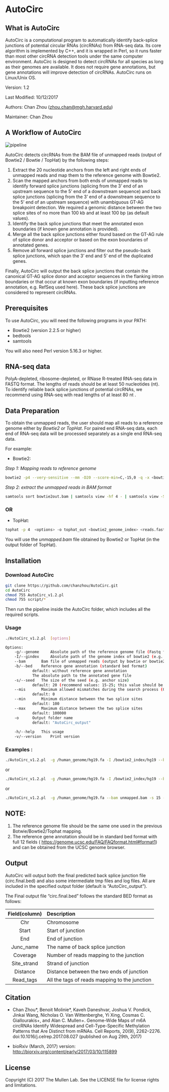 # AutoCirc


## What is AutoCirc
AutoCirc is a computational program to automatically identify back-splice junctions of potential circular RNAs (circRNAs) from RNA-seq data. Its core algorithm is implemented by C++, and it is wrapped in Perl, so it runs faster than most other circRNA detection tools under the same computer environment. AutoCirc is designed to detect circRNAs for all species as long as their genomes are available. It does not require gene annotations, but gene annotations will improve detection of circRNAs. AutoCirc runs on Linux/Unix OS.

Version: 1.2

Last Modified: 10/12/2017

Authors: Chan Zhou (zhou.chan@mgh.harvard.edu)

Maintainer: Chan Zhou 

## A Workflow of AutoCirc 
![pipeline](https://github.com/chanzhou/AutoCirc/blob/master/AutoCirc_Workflow.jpg)

AutoCirc detects circRNAs from the BAM file of unmapped reads (output of Bowtie2 / Bowtie / TopHat) by the following steps: 
1)	Extract the 20 nucleotide anchors from the left and right ends of unmapped reads and map them to the reference genome with Bowtie2. 
2)	Scan the mapped anchors from both ends of unmapped reads to identify forward splice junctions (splicing from the 3’ end of an upstream sequence to the 5’ end of a downstream sequence) and back splice junctions (splicing from the 3’ end of a downstream sequence to the 5’ end of an upstream sequence) with unambiguous GT-AG breakpoint detection. We required a genomic distance between the two splice sites of no more than 100 kb and at least 100 bp (as default values). 
3)	Identify the back splice junctions that meet the annotated exon boundaries (if known gene annotation is provided).
4)	Merge all the back splice junctions either found based on the GT-AG rule of splice donor and acceptor or based on the exon boundaries of annotated genes. 
5)	Remove all forward splice junctions and filter out the pseudo-back splice junctions, which span the 3’ end and 5’ end of the duplicated genes.

Finally, AutoCirc will output the back splice junctions that contain the canonical GT-AG splice donor and acceptor sequences in the flanking intron boundaries or that occur at known exon boundaries (if inputting reference annotation, e.g. RefSeq used here). These back splice junctions are considered to represent circRNAs.

## Prerequisites

To use AutoCirc, you will need the following programs in your PATH:
* Bowtie2 (version 2.2.5 or higher)
* bedtools
* samtools

You will also need Perl version 5.16.3 or higher.


## RNA-seq data
PolyA-depleted, ribosome-depleted, or RNase R-treated RNA-seq data in FASTQ format.
The lengths of reads should be at least 50 nucleotides (nt). 
To identify reliable back splice junctions of potential circRNAs, we recommend using RNA-seq with read lengths of at least 80 nt . 

## Data Preparation
To obtain the unmapped reads, the user should map all reads to a reference genome either by *Bowtie2 or TopHat*. For paired end RNA-seq data, each end of RNA-seq data will be processed separately as a single end RNA-seq data.

For example:
* Bowtie2:

*Step 1: Mapping reads to reference genome*

```bash
bowtie2 -p4 --very-sensitive --mm -D20 --score-min=C,-15,0 -q -x <bowtie2_genome_index> -U <reads.fastq> 1>bowtie2out.sam 2>bowtie2.log 
```

*Step 2: extract the unmapped reads in BAM format*

```bash
samtools sort bowtie2out.bam | samtools view -hf 4 - | samtools view -Sb - > unmapped.bam
```

### OR

* TopHat:
```bash
tophat -p 4  <options> -o tophat_out <bowtie2_genome_index> <reads.fastq>
```

You will use the *unmapped.bam* file obtained by Bowtie2 or TopHat (in the output folder of TopHat).

## Installation 

### Download AutoCirc
```bash
git clone https://github.com/chanzhou/AutoCirc.git 
cd AutoCirc
chmod 755 AutoCirc_v1.2.pl
chmod 755 script/*
```
Then run the pipeline inside the AutoCirc folder, which includes all the required scripts. 

### Usage
```bash
./AutoCirc_v1.2.pl  [options]

Options:	
	-g/--genome     Absolute path of the reference genome file (Fastq format) 
	-I/--gindex     Absolute path of the genome index of bowtie2 (e.g. /bowtie2_index/hg19)
	--bam		Bam file of unmapped reads (output by bowtie or bowtie2 or tophat)
	-b/--bed	Reference gene annotation (standard bed format) 
			default: without reference gene annotation
			The absolute path to the annotated gene file
	-s/--seed	The size of the seed (e.g. anchor size)
			default: 20 (recommend values: 15-25; this value should be smaller than the (length of reads-10)/2)
	--mis		Maximum allowed mismatches during the search process (0, 1, or 2) 
			default: 0
	--min		Minimum distance between the two splice sites
			default: 100
	--max 		Maximum distance between the two splice sites
			default: 100000
	-o 		Output folder name 
			default: "AutoCirc_output"
	
	-h/--help	This usage
	-v/--version	Print version
```

### Examples :
```bash
./AutoCirc_v1.2.pl  -g /human_genome/hg19.fa -I /bowtie2_index/hg19 --bam unmapped.bam -b /hg19/Annotation/refGene.bed --mis 0 --min 100 --max 100000 -s 20 -o autocirc_output 
```
or

```bash
./AutoCirc_v1.2.pl  -g /human_genome/hg19.fa -I /bowtie2_index/hg19 --bam unmapped.bam -b /hg19/Annotation/refGene.bed
```
or

```bash
./AutoCirc_v1.2.pl  -g /human_genome/hg19.fa --bam unmapped.bam -s 15 -o autocirc_output   
```

## NOTE: 
1. The reference genome file should be the same one used in the previous Botwie/Bowtie2/Tophat mapping.
2. The reference gene annotation should be in standard bed format with full 12 fields ( https://genome.ucsc.edu/FAQ/FAQformat.html#format1) and can be obtained from the UCSC genome browser.


## Output
AutoCirc will output both the final predicted back splice junction file (circ.final.bed) and also some intermediate tmp files and log files. All are included in the specified output folder (default is “AutoCirc_output”).

The Final output file “circ.final.bed” follows the standard BED format as follows:

| Field(column)| Description                                   |
| :-----------:| :---------------------------------------------|
| Chr	       | Chromosome                                    |
| Start	       | Start of junction                             |
| End	       | End of junction                               |
| Junc_name    | The name of back splice junction              |
| Coverage     | Number of reads mapping to the junction       |
| Site_strand  | Strand of junction                            |
| Distance     | Distance between the two ends of junction     |
| Read_tags    | All the tags of reads mapping to the junction |


## Citation

* Chan Zhou*, Benoit Molinie*, Kaveh Daneshvar, Joshua V. Pondick, Jinkai Wang, Nicholas O. Van Wittenberghe, Yi Xing, Cosmas C. Giallourakis+, and Alan C. Mullen+. Genome-Wide Maps of m6A circRNAs Identify Widespread and Cell-Type-Specific Methylation Patterns that Are Distinct from mRNAs. Cell Reports, 20(9), 2262–2276. doi:10.1016/j.celrep.2017.08.027 (published on Aug 29th, 2017) 

* bioRxiv (March, 2017) version:  http://biorxiv.org/content/early/2017/03/10/115899

## License
Copyright (C) 2017 The Mullen Lab. See the LICENSE file for license rights and limitations.


